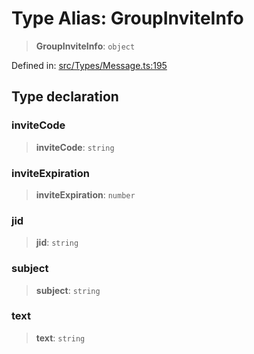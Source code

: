 # Type Alias: GroupInviteInfo

> **GroupInviteInfo**: `object`

Defined in: [src/Types/Message.ts:195](https://github.com/Fokusdotid/bail/blob/cf6cc85134e12081bc635cea02cc0eee74033a81/src/Types/Message.ts#L195)

## Type declaration

### inviteCode

> **inviteCode**: `string`

### inviteExpiration

> **inviteExpiration**: `number`

### jid

> **jid**: `string`

### subject

> **subject**: `string`

### text

> **text**: `string`
